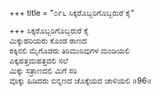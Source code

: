 +++
title = "೦೯೬ ಸಿಕ್ಕರೊಬ್ಬರಿಗೊಬ್ಬರುರೆ ಕೈ"

+++
ಸಿಕ್ಕರೊಬ್ಬರಿಗೊಬ್ಬರುರೆ ಕೈ  
ಮಿಕ್ಕುಹರಿಯರು ಕೊಂಡ ಠಾಣದ    
ಠಕ್ಕಿನಲಿ ಮೈಗೊಡರು ತಿರಿಮುರಿವುಗಳ ಮಂಡಿಯಲಿ  
ಎಕ್ಕಹತ್ತದುಹತ್ತದಲಿ ಸಲೆ   
ಮಿಕ್ಕು ಸತ್ರಾಣದಲಿ ಮಿಗೆ ಸರಿ  
ವೊಕ್ಕು ಹಿಡಿದರು ಬಿನ್ನಣದ ಚೊಕ್ಕೆಯದ ಚಾಳಿಯಲಿ      ॥96॥
